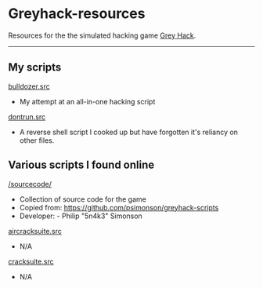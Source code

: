 # Greyhack-resources
Resources for the the simulated hacking game [Grey Hack](https://store.steampowered.com/app/605230/Grey_Hack/).

-----
## My scripts
[bulldozer.src](https://github.com/dozmert/Greyhack-resources/blob/main/bulldozer.src.md)
- My attempt at an all-in-one hacking script

[dontrun.src](https://github.com/dozmert/Greyhack-resources/blob/main/dontrun.src.md)
 - A reverse shell script I cooked up but have forgotten it's reliancy on other files.

## Various scripts I found online
[/sourcecode/](https://github.com/dozmert/Greyhack-resources/sourcecode)
- Collection of source code for the game
 - Copied from: https://github.com/psimonson/greyhack-scripts
 - Developer: -   Philip "5n4k3" Simonson

[aircracksuite.src](https://github.com/dozmert/Greyhack-resources/blob/main/aircracksuite.src.md)
- N/A

[cracksuite.src](https://github.com/dozmert/Greyhack-resources/blob/main/cracksuite.src.md)
- N/A
